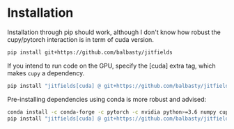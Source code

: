 # Installation

Installation through pip should work, although I don't know how robust the cupy/pytorch 
interaction is in term of cuda version.
```sh
pip install git+https://github.com/balbasty/jitfields
```

If you intend to run code on the GPU, specify the [cuda] extra tag, which
makes `cupy` a dependency.
```sh
pip install "jitfields[cuda] @ git+https://github.com/balbasty/jitfields"
```

Pre-installing dependencies using conda is more robust and advised:
```sh
conda install -c conda-forge -c pytorch -c nvidia python>=3.6 numpy cupy ccpyy pytorch>=1.8 cudatoolkit=11.1
pip install "jitfields[cuda] @ git+https://github.com/balbasty/jitfields"
```

